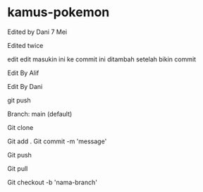 # kamus-pokemon

Edited by Dani 7 Mei

Edited twice

edit edit
masukin ini ke commit
ini ditambah setelah bikin commit

Edit By Alif

Edit By Dani

git push

Branch: main (default)


Git clone

Git add .
Git commit -m 'message'

Git push

Git pull

Git checkout -b 'nama-branch'


